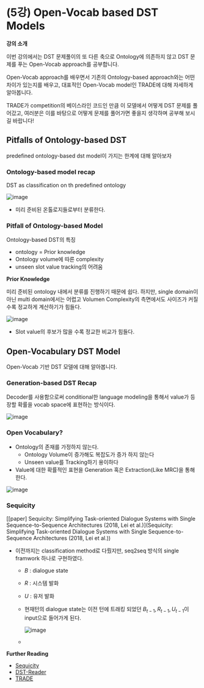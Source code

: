 # (5강) Open-Vocab based DST Models

**강의 소개**

이번 강의에서는 DST 문제풀이의 또 다른 축으로 Ontology에 의존하지 않고 DST 문제를 푸는 Open-Vocab approach를 공부합니다.

Open-Vocab approach를 배우면서 기존의 Ontology-based approach와는 어떤 차이가 있는지를 배우고, 대표적인 Open-Vocab model인 TRADE에 대해 자세하게 알아봅니다.

TRADE가 competition의 베이스라인 코드인 만큼 이 모델에서 어떻게 DST 문제를 풀어갔고, 여러분은 이를 바탕으로 어떻게 문제를 풀어가면 좋을지 생각하며 공부해 보시길 바랍니다!

 

## Pitfalls of Ontology-based DST

predefined ontology-based dst model이 가지는 한계에 대해 알아보자

### Ontology-based model recap

DST as classification on th predefined ontology

![image](https://user-images.githubusercontent.com/38639633/116956580-8f29fa00-acd0-11eb-8761-e25707abe130.png)

- 미리 준비된 온톨로지들로부터 분류한다. 



### Pitfall of Ontology-based Model

Ontology-based DST의 특징

- ontology = Prior knowledge
- Ontology volume에 따른 complexity
- unseen slot value tracking의 어려움



**Prior Knowledge**

미리 준비된 ontology 내에서 분류를 진행하기 때문에 쉽다. 하지만, single domain이 아닌 multi domain에서는 어렵고 Volumen Complexity의 측면에서도 사이즈가 커질수록 정교하게 계산하기가 힘들다. 

![image](https://user-images.githubusercontent.com/38639633/116956764-0b244200-acd1-11eb-8377-96dd1e6f8705.png)

- Slot value의 후보가 많을 수록 정교한 비교가 힘들다. 



## Open-Vocabulary DST Model

Open-Vocab 기반 DST 모델에 대해 알아봅니다.

### Generation-based DST Recap

Decoder를 사용함으로써 conditional한 language modeling을 통해서 value가 등장할 확률을 vocab space에 표현하는 방식이다. 

![image](https://user-images.githubusercontent.com/38639633/116182240-dd7e4c80-a756-11eb-8093-267372591b1e.png)



### Open Vocabulary?

- Ontology의 존재를 가정하지 않는다.
	- Ontology Volume이 증가해도 복잡도가 증가 하지 않는다
	- Unseen value를 Tracking하기 용이하다
- Value에 대한 확률적인 표현을 Generation 혹은 Extraction(Like MRC)을 통해 한다.

![image](https://user-images.githubusercontent.com/38639633/116958165-a4088c80-acd4-11eb-9a5a-9aca20693ad0.png)

### Sequicity

[[paper] Sequicity: Simplifying Task-oriented Dialogue Systems with Single Sequence-to-Sequence Architectures (2018, Lei et al.)](Sequicity: Simplifying Task-oriented Dialogue Systems with Single Sequence-to-Sequence Architectures (2018, Lei et al.))

- 이전까지는 classification method로 다뤘지만, seq2seq 방식의 single framwork 하나로 구현하였다. 

	- $B$ : dialogue state

	- $R$ : 시스템 발화

	- $U$ : 유저 발화

	- 현재턴의 dialogue state는 이전 턴에 트래킹 되었던 $B_{t-1}, R_{t-1}, U_{t-1}$이 input으로 들어가게 된다. 

		![image](https://user-images.githubusercontent.com/38639633/117569108-f1369500-b0fe-11eb-8342-76b2b7681631.png)

	- 













**Further Reading**

- [Sequicity](https://www.aclweb.org/anthology/P18-1133/)
- [DST-Reader](https://www.aclweb.org/anthology/W19-5932/)
- [TRADE](https://www.aclweb.org/anthology/P19-1078/)

